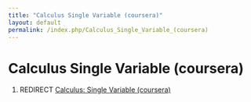 ```yaml
---
title: "Calculus Single Variable (coursera)"
layout: default
permalink: /index.php/Calculus_Single_Variable_(coursera)
---
```


# Calculus Single Variable (coursera)

1. REDIRECT [Calculus: Single Variable (coursera)](Calculus__Single_Variable_(coursera))